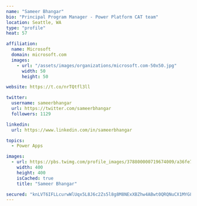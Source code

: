 ```yaml
---
name: "Sameer Bhangar"
bio: "Principal Program Manager - Power Platform CAT team"
location: Seattle, WA
type: "profile"
heat: 57

affiliation:
  name: Microsoft
  domain: microsoft.com
  images:
    - url: "/assets/images/organizations/microsoft.com-50x50.jpg"
      width: 50
      height: 50

website: https://t.co/nrTQtfl3ll

twitter:
  username: sameerbhangar
  url: https://twitter.com/sameerbhangar
  followers: 1129

linkedin:
  url: https://www.linkedin.com/in/sameerbhangar

topics:
  - Power Apps

images:
  - url: https://pbs.twimg.com/profile_images/378800000719674009/a36fe7ddfab1778b76e5793772e43798_400x400.jpeg
    width: 400
    height: 400
    isCached: true
    title: "Sameer Bhangar"

secured: "knLVT6IFLLcurwWlUqx5L8J6c2Zs5l8g8M8NExXBZhw4ABwt0QRQNuCX1MYG8315t3t2t1DJStivMxZWCHMrnnXSBupdwfzL8J73YjEpRWFMWm8jI+z2zXcqzg99UerFJ6qKcV7vE7sDJoFQSBTx1Ngi1OQQafokyxCQMLfg+HN7JksQ3/t4Cswf6H0pbl9TOLouwU5TdyeXGKGlA7i7QoiCCWyjHm7JP4aGpDv4ExejOwlQEyOTCd5Oqv9nDCz9OOK6ni6QN22EmBdkTUgWwqSv4GNJlVNq064Wm9X6YvNb9P54lKh6STZTMV4oTuaPNiFHtZXPBLg3gPNVLdR3FkOAaTNKYnvI8bl+gMRxrdI1WgSgKQff9Nx50/sOOb4Nw3Md8x4ev1Zrwnl+TvWdIx3YUX+usnBPBKnL9CA8nq0=;ax6A5I2j1mc5aTn4uy0zSg=="
---
```


